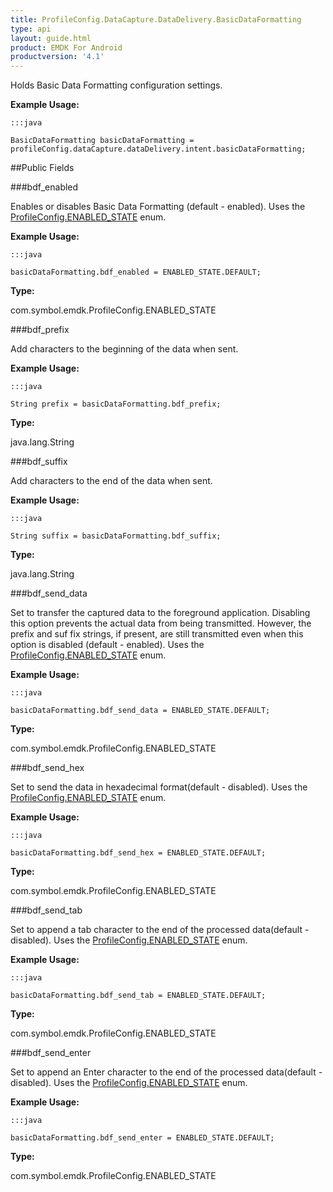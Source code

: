 ```yaml
---
title: ProfileConfig.DataCapture.DataDelivery.BasicDataFormatting
type: api
layout: guide.html
product: EMDK For Android
productversion: '4.1'
---
```



Holds Basic Data Formatting configuration settings.
 
 

**Example Usage:**
	
	:::java
	
	BasicDataFormatting basicDataFormatting = profileConfig.dataCapture.dataDelivery.intent.basicDataFormatting;
	


##Public Fields

###bdf_enabled

Enables or disables Basic Data Formatting (default - enabled).
 Uses the [ ProfileConfig.ENABLED_STATE](../ProfileConfig-ENABLED_STATE) enum.
 
 

**Example Usage:**
	
	:::java
	
	basicDataFormatting.bdf_enabled = ENABLED_STATE.DEFAULT;
	


**Type:**

com.symbol.emdk.ProfileConfig.ENABLED_STATE

###bdf_prefix

Add characters to the beginning of the data when sent.
 
 

**Example Usage:**
	
	:::java
	
	String prefix = basicDataFormatting.bdf_prefix;
	


**Type:**

java.lang.String

###bdf_suffix

Add characters to the end of the data when sent.
 
 

**Example Usage:**
	
	:::java
	
	String suffix = basicDataFormatting.bdf_suffix;
	


**Type:**

java.lang.String

###bdf_send_data

Set to transfer the captured data to the foreground application. Disabling this option prevents the actual data from being transmitted. 
 However, the prefix and suf fix strings, if present, are still transmitted even when this option is disabled (default - enabled).
 Uses the [ ProfileConfig.ENABLED_STATE](../ProfileConfig-ENABLED_STATE) enum.
 
 

**Example Usage:**
	
	:::java
	
	basicDataFormatting.bdf_send_data = ENABLED_STATE.DEFAULT;
	


**Type:**

com.symbol.emdk.ProfileConfig.ENABLED_STATE

###bdf_send_hex

Set to send the data in hexadecimal format(default - disabled).
 Uses the [ ProfileConfig.ENABLED_STATE](../ProfileConfig-ENABLED_STATE) enum.
 
 

**Example Usage:**
	
	:::java
	
	basicDataFormatting.bdf_send_hex = ENABLED_STATE.DEFAULT;
	


**Type:**

com.symbol.emdk.ProfileConfig.ENABLED_STATE

###bdf_send_tab

Set to append a tab character to the end of the processed data(default - disabled).
 Uses the [ ProfileConfig.ENABLED_STATE](../ProfileConfig-ENABLED_STATE) enum.
 
 

**Example Usage:**
	
	:::java
	
	basicDataFormatting.bdf_send_tab = ENABLED_STATE.DEFAULT;
	


**Type:**

com.symbol.emdk.ProfileConfig.ENABLED_STATE

###bdf_send_enter

Set to append an Enter character to the end of the processed data(default - disabled).
 Uses the [ ProfileConfig.ENABLED_STATE](../ProfileConfig-ENABLED_STATE) enum.
 
 

**Example Usage:**
	
	:::java
	
	basicDataFormatting.bdf_send_enter = ENABLED_STATE.DEFAULT;
	


**Type:**

com.symbol.emdk.ProfileConfig.ENABLED_STATE









